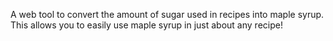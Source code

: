 A web tool to convert the amount of sugar used in recipes into maple syrup. This allows you to easily use maple syrup in just about any recipe!
